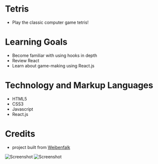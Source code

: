 # Tetris
* Play the classic computer game tetris!

# Learning Goals
* Become familiar with using hooks in depth
* Review React
* Learn about game-making using React.js

# Technology and Markup Languages

* HTML5
* CSS3
* Javascript
* React.js

# Credits
* project built from [Weibenfalk](https://weibenfalk.teachable.com/courses/658431/lectures/11734038)

![Screenshot](game.png)
![Screenshot](over.png)
